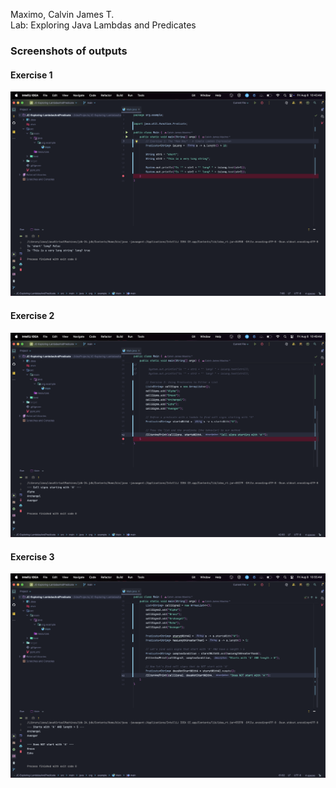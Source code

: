 Maximo, Calvin James T.<br>
Lab: Exploring Java Lambdas and Predicates<br>
### Screenshots of outputs
#### Exercise 1
![Exercise 1.png](Exercise%201.png)
#### Exercise 2
![Exercise 2.png](Exercise%202.png)
#### Exercise 3
![Exercise 3.png](Exercise%203.png)